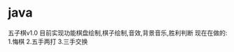 # java
五子棋v1.0
目前实现功能棋盘绘制,棋子绘制,音效,背景音乐,胜利判断
现在在做的:
          1.悔棋
          2.五手两打
          3.三手交换

